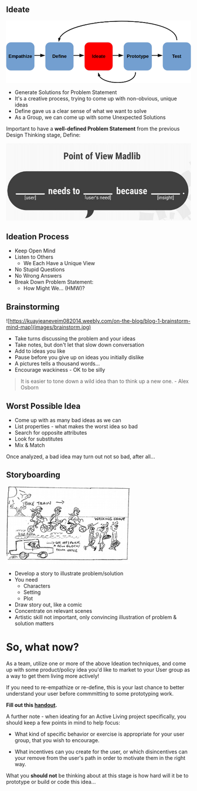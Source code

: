 Ideate
---

![](images/ideatephase.jpg)

- Generate Solutions for Problem Statement
- It's a creative process, trying to come up with non-obvious, unique ideas
- Define gave us a clear sense of what we want to solve
- As a Group, we can come up with some Unexpected Solutions

Important to have a **well-defined Problem Statement** from the previous Design Thinking stage, Define:

![](images/pov.jpg)

## Ideation Process

- Keep Open Mind
- Listen to Others
    - We Each Have a Unique View
- No Stupid Questions
- No Wrong Answers
- Break Down Problem Statement:
    - How Might We... (HMW)?

## Brainstorming

![https://kuayjeaneveim082014.weebly.com/on-the-blog/blog-1-brainstorm-mind-map](images/brainstorm.jpg)

- Take turns discussing the problem and your ideas
- Take notes, but don't let that slow down conversation
- Add to ideas you like
- Pause before you give up on ideas you initially dislike
- A pictures tells a thousand words...
- Encourage wackiness - OK to be silly

> It is easier to tone down a wild idea than to think up a new one. - Alex Osborn 

## Worst Possible Idea

- Come up with as many bad ideas as we can
- List properties - what makes the worst idea so bad
- Search for opposite attributes
- Look for substitutes
- Mix & Match 

Once analyzed, a bad idea may turn out not so bad,
after all...

## Storyboarding

![](images/storyboard.jpg)

- Develop a story to illustrate problem/solution
- You need
    - Characters
    - Setting
    - Plot 
- Draw story out, like a comic
- Concentrate on relevant scenes
- Artistic skill not important, only convincing illustration of problem & solution matters

# So, what now?

As a team, utilize one or more of the above Ideation techniques, and come up with some product/policy idea you'd like to market to your User group as a way to get them living more actively!

If you need to re-empathize or re-define, this is your last chance to better understand your user before commmitting to some prototyping work. 

**Fill out this [handout](download/ideate%20guide.pdf).**

A further note - when ideating for an Active Living project specifically, you should keep a few points in mind to help focus:

- What kind of specific behavior or exercise is appropriate for your user group, that you wish to encourage.

- What incentives can you create for the user, or which disincentives can your remove from the user's path in order to motivate them in the right way.

What you **should not** be thinking about at this stage is how hard will it be to prototype or build or code this idea...
